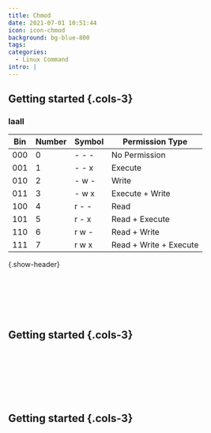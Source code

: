 ```yaml
---
title: Chmod
date: 2021-07-01 10:51:44
icon: icon-chmod
background: bg-blue-800
tags:
categories:
  - Linux Command
intro: |
---
```



Getting started {.cols-3}
--------

### laall

| Bin | Number |Symbol  | Permission Type        |
|-----|--------|--------|------------------------|
| 000 | 0      |- - -   | No Permission          |
| 001 | 1      |- - x   | Execute                |
| 010 | 2      |- w -   | Write                  |
| 011 | 3      |- w x   | Execute + Write        |
| 100 | 4      |r - -   | Read                   |
| 101 | 5      |r - x   | Read + Execute         |
| 110 | 6      |r w -   | Read + Write           |
| 111 | 7      |r w x   | Read + Write + Execute |
{.show-header}

### 
```shell

```

### 
```shell

```

### 
```shell

```

### 
```shell

```


Getting started {.cols-3}
--------

### 
```shell

```

### 
```shell

```

### 
```shell

```

### 
```shell

```

### 
```shell

```


Getting started {.cols-3}
--------

### 
```shell

```

### 
```shell

```

### 
```shell

```

### 
```shell

```

### 
```shell

```
